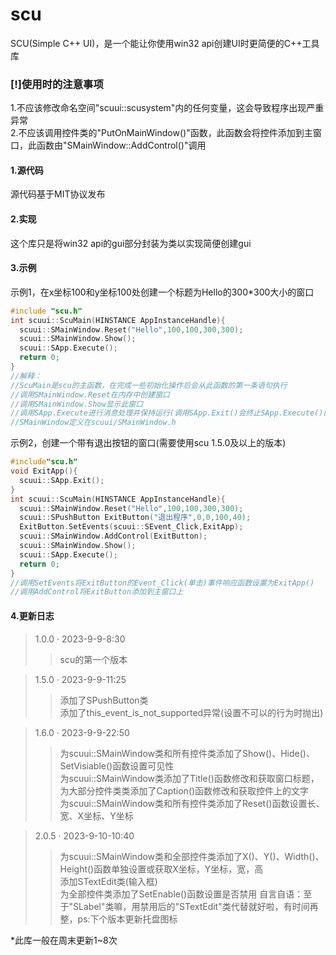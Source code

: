 # scu
SCU(Simple C++ UI)，是一个能让你使用win32 api创建UI时更简便的C++工具库

### [!]使用时的注意事项 ###
1.不应该修改命名空间"scuui::scusystem"内的任何变量，这会导致程序出现严重异常  
2.不应该调用控件类的"PutOnMainWindow()"函数，此函数会将控件添加到主窗口，此函数由"SMainWindow::AddControl()"调用

#### 1.源代码 ####
源代码基于MIT协议发布  

#### 2.实现 ####
这个库只是将win32 api的gui部分封装为类以实现简便创建gui

#### 3.示例 ####
示例1，在x坐标100和y坐标100处创建一个标题为Hello的300*300大小的窗口  
```c++
#include "scu.h"
int scuui::ScuMain(HINSTANCE AppInstanceHandle){
  scuui::SMainWindow.Reset("Hello",100,100,300,300);
  scuui::SMainWindow.Show();
  scuui::SApp.Execute();
  return 0;
}
//解释：
//ScuMain是scu的主函数，在完成一些初始化操作后会从此函数的第一条语句执行
//调用SMainWindow.Reset在内存中创建窗口
//调用SMainWindow.Show显示此窗口
//调用SApp.Execute进行消息处理并保持运行(调用SApp.Exit()会终止SApp.Execute()的运行)
//SMainWindow定义在scuui/SMainWindow.h
```  
示例2，创建一个带有退出按钮的窗口(需要使用scu 1.5.0及以上的版本)  
```c++
#include"scu.h"
void ExitApp(){
  scuui::SApp.Exit();
}
int scuui::ScuMain(HINSTANCE AppInstanceHandle){
  scuui::SMainWindow.Reset("Hello",100,100,300,300);
  scuui::SPushButton ExitButton("退出程序",0,0,100,40);
  ExitButton.SetEvents(scuui::SEvent_Click,ExitApp);
  scuui::SMainWindow.AddControl(ExitButton);
  scuui::SMainWindow.Show();
  scuui::SApp.Execute();
  return 0;
}
//调用SetEvents将ExitButton的Event_Click(单击)事件响应函数设置为ExitApp()
//调用AddControl将ExitButton添加到主窗口上
```  
#### 4.更新日志 ####
> 1.0.0 · 2023-9-9-8:30
 >> scu的第一个版本

> 1.5.0 · 2023-9-9-11:25
 >> 添加了SPushButton类  
 >> 添加了this_event_is_not_supported异常(设置不可以的行为时抛出)

> 1.6.0 · 2023-9-9-22:50
 >> 为scuui::SMainWindow类和所有控件类添加了Show()、Hide()、SetVisiable()函数设置可见性  
 >> 为scuui::SMainWindow类添加了Title()函数修改和获取窗口标题，为大部分控件类类添加了Caption()函数修改和获取控件上的文字  
 >> 为scuui::SMainWindow类和所有控件类添加了Reset()函数设置长、宽、X坐标、Y坐标

> 2.0.5  · 2023-9-10-10:40
 >> 为scuui::SMainWindow类和全部控件类添加了X()、Y()、Width()、Height()函数单独设置或获取X坐标，Y坐标，宽，高  
 >> 添加STextEdit类(输入框)  
 >> 为全部控件类添加了SetEnable()函数设置是否禁用
 >> 自言自语：至于"SLabel"类嘛，用禁用后的"STextEdit"类代替就好啦，有时间再整，ps:下个版本更新托盘图标
  
  
*此库一般在周末更新1~8次  
